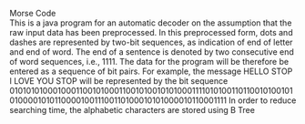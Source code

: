 Morse Code <br />
This is a java program for an automatic decoder on the assumption that the raw input data has been preprocessed. In this preprocessed form, dots and dashes are represented by two-bit sequences, as indication of end of letter and end of word. The end of a sentence is denoted by two consecutive end of word sequences, i.e., 1111. The data for the program will be therefore be entered as a sequence of bit pairs. 
For example, the message 
HELLO STOP I LOVE YOU STOP 
will be represented by the bit sequence 
0101010100010001100101000110010100101010001111010100110110010100101010000101011000010011100110100010101000010110001111
In order to reduce searching time, the alphabetic characters are stored using B Tree 
